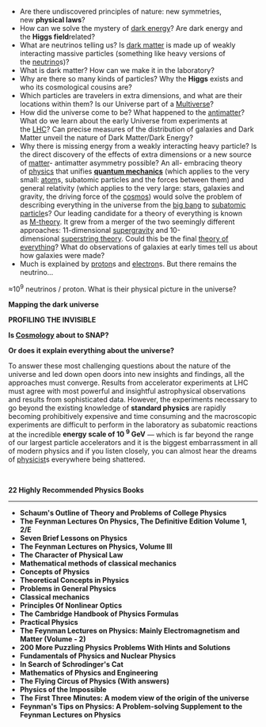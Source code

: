<ul>
<li>Are there undiscovered principles of nature: new symmetries, new&nbsp;<strong>physical laws</strong>?</li>
<li>How can we solve the mystery of&nbsp;<a href="https://en.wikipedia.org/wiki/Dark_energy" target="_blank" rel="nofollow noopener">dark energy</a>? Are dark energy and the&nbsp;<strong>Higgs field</strong>related?</li>
<li>What are neutrinos telling us? Is&nbsp;<a href="https://en.wikipedia.org/wiki/Dark_matter" target="_blank" rel="nofollow noopener">dark matter</a>&nbsp;is made up of weakly interacting massive particles (something like heavy versions of the&nbsp;<a href="https://en.wikipedia.org/wiki/Neutrino" target="_blank" rel="nofollow noopener">neutrino</a>s)?</li>
<li>What is dark matter? How can we make it in the laboratory?</li>
<li>Why are there so many kinds of particles? Why the&nbsp;<strong>Higgs</strong>&nbsp;exists and who its cosmological cousins are?</li>
<li>Which particles are travelers in extra dimensions, and what are their locations within them? Is our Universe part of a&nbsp;<a href="https://en.wikipedia.org/wiki/Multiverse" target="_blank" rel="nofollow noopener">Multiverse</a>?</li>
<li>How did the universe come to be? What happened to the&nbsp;<a href="https://en.wikipedia.org/wiki/Antimatter" target="_blank" rel="nofollow noopener">antimatter</a>? What do we learn about the early Universe from experiments at the&nbsp;<a href="https://en.wikipedia.org/wiki/Large_Hadron_Collider" target="_blank" rel="nofollow noopener">LHC</a>? Can precise measures of the distribution of galaxies and Dark Matter unveil the nature of Dark Matter/Dark Energy?</li>
<li>Why there is missing energy from a weakly interacting heavy particle? Is the direct discovery of the effects of extra dimensions or a new source of&nbsp;<a href="https://en.wikipedia.org/wiki/Matter" target="_blank" rel="nofollow noopener">matter</a>- antimatter asymmetry possible? An all- embracing theory of&nbsp;<a href="https://en.wikipedia.org/wiki/Physics" target="_blank" rel="nofollow noopener">physics</a>&nbsp;that unifies&nbsp;<a href="https://en.wikipedia.org/wiki/Quantum_mechanics" target="_blank" rel="nofollow noopener"><strong>quantum mechanics</strong></a>&nbsp;(which applies to the very small:&nbsp;<a href="https://en.wikipedia.org/wiki/Atom" target="_blank" rel="nofollow noopener">atom</a>s, subatomic particles and the forces between them) and general relativity (which applies to the very large: stars, galaxies and gravity, the driving force of the&nbsp;<a href="https://en.wikipedia.org/wiki/Cosmos" target="_blank" rel="nofollow noopener">cosmos</a>) would solve the problem of describing everything in the universe from the&nbsp;<a href="https://en.wikipedia.org/wiki/Big_Bang" target="_blank" rel="nofollow noopener">big bang</a>&nbsp;to&nbsp;<a href="https://en.wikipedia.org/wiki/Subatomic_particle" target="_blank" rel="nofollow noopener">subatomic particle</a>s? Our leading candidate for a theory of everything is known as&nbsp;<a href="https://en.wikipedia.org/wiki/M-theory" target="_blank" rel="nofollow noopener">M-theory</a>. It grew from a merger of the two seemingly different approaches: 11-dimensional&nbsp;<a href="https://en.wikipedia.org/wiki/Supergravity" target="_blank" rel="nofollow noopener">supergravity</a>&nbsp;and 10-dimensional&nbsp;<a href="https://en.wikipedia.org/wiki/Superstring_theory" target="_blank" rel="nofollow noopener">superstring theory</a>. Could this be the final&nbsp;<a href="https://en.wikipedia.org/wiki/Theory_of_everything" target="_blank" rel="nofollow noopener">theory of everything</a>? What do observations of galaxies at early times tell us about how galaxies were made?</li>
<li>Much is explained by&nbsp;<a href="https://en.wikipedia.org/wiki/Proton" target="_blank" rel="nofollow noopener">proton</a>s and&nbsp;<a href="https://en.wikipedia.org/wiki/Electron" target="_blank" rel="nofollow noopener">electron</a>s. But there remains the neutrino&hellip;</li>
</ul>
<p>&asymp;10<sup>9</sup> neutrinos / proton. What is their physical picture in the universe?</p>
<p><strong>Mapping the dark universe</strong></p>
<p><strong>PROFILING THE INVISIBLE</strong></p>
<p><strong>Is <a title="Cosmology" href="https://en.wikipedia.org/wiki/Cosmology" target="_blank">Cosmology</a> about to SNAP?</strong></p>
<p><strong>Or does it explain everything about the universe?</strong></p>
<p>To answer these most challenging questions about the nature of the universe and led down open doors into new insights and findings, all the approaches must converge. Results from accelerator experiments at LHC must agree with most powerful and insightful astrophysical observations and results from sophisticated data. However, the experiments necessary to go beyond the existing knowledge of&nbsp;<strong>standard physics</strong>&nbsp;are rapidly becoming prohibitively expensive and time consuming and the macroscopic experiments are difficult to perform in the laboratory as subatomic reactions at the incredible&nbsp;<strong>energy scale of 10 <sup>9</sup> GeV</strong>&nbsp;―&nbsp;which is far beyond the range of our largest particle accelerators and it is the biggest embarrassment in all of modern physics and if you listen closely, you can almost hear the dreams of&nbsp;<a href="https://en.wikipedia.org/wiki/Physicist" target="_blank" rel="nofollow noopener">physicist</a>s everywhere being shattered.</p>
<p>&nbsp;</p>
<p><strong>22 Highly Recommended Physics Books</strong></p>
<hr>

<ul>
                                <li><b><a target="_blank" href="https://github.com/manjunath5496/The-Greatest-Unanswered-Questions-of-Physics/blob/master/physics(1).pdf" style="text-decoration:none;">Schaum's Outline of Theory and Problems of College Physics </a></b></li>
                                <li><b><a target="_blank" href="https://github.com/manjunath5496/The-Greatest-Unanswered-Questions-of-Physics/blob/master/physics(2).pdf" style="text-decoration:none;">The Feynman Lectures On Physics, The Definitive Edition Volume 1, 2/E</a></b></li>
                                <li><b><a target="_blank" href="https://github.com/manjunath5496/The-Greatest-Unanswered-Questions-of-Physics/blob/master/physics(3).pdf" style="text-decoration:none;"> Seven Brief Lessons on Physics</a></b></li>
                               
<li><b><a target="_blank" href="https://github.com/manjunath5496/The-Greatest-Unanswered-Questions-of-Physics/blob/master/physics(4).pdf" style="text-decoration:none;">The Feynman Lectures on Physics, Volume III</a></b></li>
                                <li><b><a target="_blank" href="https://github.com/manjunath5496/The-Greatest-Unanswered-Questions-of-Physics/blob/master/physics(5).pdf" style="text-decoration:none;">The Character of Physical Law</a></b></li>
                                
 <li><b><a target="_blank" href="https://github.com/manjunath5496/The-Greatest-Unanswered-Questions-of-Physics/blob/master/physics(6).pdf" style="text-decoration:none;">Mathematical methods of classical mechanics</a></b></li>
                          
<li><b><a target="_blank" href="https://github.com/manjunath5496/The-Greatest-Unanswered-Questions-of-Physics/blob/master/physics(7).pdf" style="text-decoration:none;">Concepts of Physics</a></b></li>
                                <li><b><a target="_blank" href="https://github.com/manjunath5496/The-Greatest-Unanswered-Questions-of-Physics/blob/master/physics(8).pdf" style="text-decoration:none;">Theoretical Concepts in Physics</a></b></li>
                                <li><b><a target="_blank" href="https://github.com/manjunath5496/The-Greatest-Unanswered-Questions-of-Physics/blob/master/physics(9).pdf" style="text-decoration:none;">Problems in General Physics</a></b></li>
                                
<li><b><a target="_blank" href="https://github.com/manjunath5496/The-Greatest-Unanswered-Questions-of-Physics/blob/master/physics(10).rar" style="text-decoration:none;">Classical mechanics</a></b></li>  
        
<li><b><a target="_blank" href="https://github.com/manjunath5496/The-Greatest-Unanswered-Questions-of-Physics/blob/master/physics(11).pdf" style="text-decoration:none;">Principles Of Nonlinear Optics </a></b></li>
                                <li><b><a target="_blank" href="https://github.com/manjunath5496/The-Greatest-Unanswered-Questions-of-Physics/blob/master/physics(12).pdf" style="text-decoration:none;">The Cambridge Handbook of Physics Formulas</a></b></li>
 <li><b><a target="_blank" href="https://github.com/manjunath5496/The-Greatest-Unanswered-Questions-of-Physics/blob/master/physics(13).pdf" style="text-decoration:none;">Practical Physics</a></b></li> 
 
 <li><b><a target="_blank" href="https://github.com/manjunath5496/The-Greatest-Unanswered-Questions-of-Physics/blob/master/physics(14).pdf" style="text-decoration:none;">The Feynman Lectures on Physics: Mainly Electromagnetism and Matter (Volume - 2)</a></b></li>
                                <li><b><a target="_blank" href="https://github.com/manjunath5496/The-Greatest-Unanswered-Questions-of-Physics/blob/master/physics(15).pdf" style="text-decoration:none;">200 More Puzzling Physics Problems With Hints and Solutions</a></b></li>
 <li><b><a target="_blank" href="https://github.com/manjunath5496/The-Greatest-Unanswered-Questions-of-Physics/blob/master/physics(16).pdf" style="text-decoration:none;">Fundamentals of Physics and Nuclear Physics</a></b></li> 
 <li><b><a target="_blank" href="https://github.com/manjunath5496/The-Greatest-Unanswered-Questions-of-Physics/blob/master/physics(17).pdf" style="text-decoration:none;">In Search of Schrodinger's Cat </a></b></li> 
  <li><b><a target="_blank" href="https://github.com/manjunath5496/The-Greatest-Unanswered-Questions-of-Physics/blob/master/physics(18).pdf" style="text-decoration:none;">Mathematics of Physics and Engineering</a></b></li>
                                <li><b><a target="_blank" href="https://github.com/manjunath5496/The-Greatest-Unanswered-Questions-of-Physics/blob/master/physics(19).rar" style="text-decoration:none;">The Flying Circus of Physics (With answers)</a></b></li>
 <li><b><a target="_blank" href="https://github.com/manjunath5496/The-Greatest-Unanswered-Questions-of-Physics/blob/master/physics(20).pdf" style="text-decoration:none;">Physics of the Impossible</a></b></li> 
 
   <li><b><a target="_blank" href="https://github.com/manjunath5496/The-Greatest-Unanswered-Questions-of-Physics/blob/master/physics(21).pdf" style="text-decoration:none;">The First Three Minutes: A modem view of the origin of the universe</a></b></li>
 <li><b><a target="_blank" href="https://github.com/manjunath5496/The-Greatest-Unanswered-Questions-of-Physics/blob/master/physics(22).pdf" style="text-decoration:none;">Feynman's Tips on Physics: A Problem-solving Supplement to the Feynman Lectures on Physics</a></b></li> 
 
 
 
 
 
 
 
 </ul>
